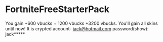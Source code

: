 # FortniteFreeStarterPack
You gain +600 vbucks + 1200 vbucks +3200 vbucks. You'll gain all skins until now! It is crypted account- jack@hotmail.com password(show): jack***** 

